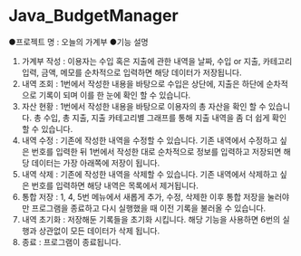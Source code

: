 # Java_BudgetManager
●프로젝트 명 : 오늘의 가계부
●기능 설명
  1. 가계부 작성 : 이용자는 수입 혹은 지출에 관한 내역을 날짜, 수입 or 지출, 카테고리 입력, 금액, 메모를 순차적으로 입력하면 해당 데이터가 저장됩니다.
  2. 내역 조회 : 1번에서 작성한 내용을 바탕으로 수입은 상단에, 지출은 하단에 순차적으로 기록이 되며 이를 한 눈에 확인 할 수 있습니다.
  3. 자산 현황 : 1번에서 작성한 내용을 바탕으로 이용자의 총 자산을 확인 할 수 있습니다. 총 수입, 총 지출, 지출 카테고리별 그래프를 통해 지출 내역을 좀 더 쉽게 확인 할 수 있습니다.
  4. 내역 수정 : 기존에 작성한 내역을 수정할 수 있습니다. 기존 내역에서 수정하고 싶은 번호를 입력한 뒤 1번에서 작성한 대로 순차적으로 정보를 입력하고 저장되면 해당 데이터는 가장 아래쪽에 저장이 됩니다.
  5. 내역 삭제 : 기존에 작성한 내역을 삭제할 수 있습니다. 기존 내역에서 삭제하고 싶은 번호를 입력하면 해당 내역은 목록에서 제거됩니다.
  6. 통합 저장 : 1, 4, 5번 메뉴에서 새롭게 추가, 수정, 삭제한 이후 통합 저장을 눌러야만 프로그램을 종료하고 다시 실행했을 때 이전 기록을 불러올 수 있습니다.
  7. 내역 초기화 : 저장해둔 기록들을 초기화 시킵니다. 해당 기능을 사용하면 6번의 실행과 상관없이 모든 데이터가 삭제 됩니다.
  8. 종료 : 프로그램이 종료됩니다. 
